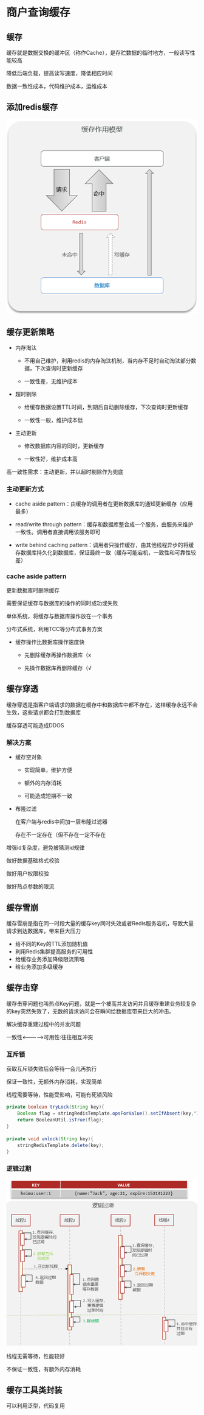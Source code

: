 # 商户查询缓存

## 缓存

缓存就是数据交换的缓冲区（称作Cache），是存贮数据的临时地方，一般读写性能较高

降低后端负载，提高读写速度，降低相应时间

数据一致性成本，代码维护成本，运维成本

## 添加redis缓存

![缓存作用模型](img/%E7%BC%93%E5%AD%98%E4%BD%9C%E7%94%A8%E6%A8%A1%E5%9E%8B.png)

## 缓存更新策略

- 内存淘汰

    - 不用自己维护，利用redis的内存淘汰机制，当内存不足时自动淘汰部分数据，下次查询时更新缓存

    - 一致性差，无维护成本

- 超时剔除

    - 给缓存数据设置TTL时间，到期后自动删除缓存，下次查询时更新缓存

    - 一致性一般，维护成本低

- 主动更新

    - 修改数据库内容的同时，更新缓存

    - 一致性好，维护成本高

高一致性需求：主动更新，并以超时剔除作为兜底

### 主动更新方式

- cache aside pattern：由缓存的调用者在更新数据库的通知更新缓存（应用最多）

- read/write through pattern：缓存和数据库整合成一个服务，由服务来维护一致性。调用者直接调用该服务即可

- write behind caching pattern：调用者只操作缓存，由其他线程异步的将缓存数据库持久化到数据库，保证最终一致（缓存可能宕机，一致性和可靠性较差）

### cache aside pattern

更新数据库时删除缓存

需要保证缓存与数据库的操作的同时成功或失败

单体系统，将缓存与数据库操作放在一个事务

分布式系统，利用TCC等分布式事务方案

- 缓存操作比数据库操作速度快

    - 先删除缓存再操作数据库（x

    - 先操作数据库再删除缓存（√

## 缓存穿透

缓存穿透是指客户端请求的数据在缓存中和数据库中都不存在，这样缓存永远不会生效，这些请求都会打到数据库

缓存穿透可能造成DDOS

### 解决方案

- 缓存空对象

    - 实现简单，维护方便

    - 额外的内存消耗

    - 可能造成短期不一致

- 布隆过滤

    在客户端与redis中间加一层布隆过滤器

    存在不一定存在（但不存在一定不存在

增强id复杂度，避免被猜测id规律

做好数据基础格式校验

做好用户权限校验

做好热点参数的限流

## 缓存雪崩

缓存雪崩是指在同一时段大量的缓存key同时失效或者Redis服务宕机，导致大量请求到达数据库，带来巨大压力

- 给不同的Key的TTL添加随机值
- 利用Redis集群提高服务的可用性
- 给缓存业务添加降级限流策略
- 给业务添加多级缓存

## 缓存击穿

缓存击穿问题也叫热点Key问题，就是一个被高并发访问并且缓存重建业务较复杂的key突然失效了，无数的请求访问会在瞬间给数据库带来巨大的冲击。

解决缓存重建过程中的并发问题

一致性\<-----\>可用性:往往相互冲突

### 互斥锁

获取互斥锁失败后会等待一会儿再执行

保证一致性，无额外内存消耗，实现简单

线程需要等待，性能受影响，可能有死锁风险

```java
private boolean tryLock(String key){
    Boolean flag = stringRedisTemplate.opsForValue().setIfAbsent(key,"1",10,TimeUnit.SECONDS);
    return BooleanUtil.isTrue(flag);
}

private void unlock(String key){
    stringRedisTemplate.delete(key);
}
```
### 逻辑过期

![逻辑过期](img/%E9%80%BB%E8%BE%91%E8%BF%87%E6%9C%9F.png)

线程无需等待，性能较好

不保证一致性，有额外内存消耗

## 缓存工具类封装

可以利用泛型，代码复用
